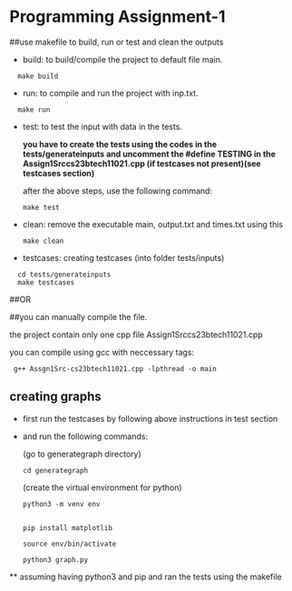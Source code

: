 # Programming Assignment-1
##use makefile to build, run or test and clean the outputs

- build: to build/compile the project to default file main.

```
  make build

```

- run: to compile and run the project with inp.txt.
```
  make run

```

- test: to test the input with data in the tests.
    
  **you have to create the tests using the codes in the tests/generateinputs
  and uncomment the #define TESTING in the Assign1Srccs23btech11021.cpp
  (if testcases not present)(see testcases section)**

  after the above steps, use the following command:

  ```
  make test

  ```

- clean: remove the executable main, output.txt and times.txt using this

  ```
  make clean
  ```

- testcases: creating testcases (into folder tests/inputs)
```
  cd tests/generateinputs
  make testcases

```
  

##OR

##you can manually compile the file.

the project contain only one cpp file Assign1Srccs23btech11021.cpp

you can compile using gcc with neccessary tags:

```
 g++ Assgn1Src-cs23btech11021.cpp -lpthread -o main

```

## creating graphs
- first run the testcases by following above instructions in test section
- and run the following commands:
  
  (go to generategraph directory)

  ```
  cd generategraph

  ```

  (create the virtual environment for python)

  ```
  python3 -m venv env


  pip install matplotlib

  source env/bin/activate

  python3 graph.py
  ```

 ** assuming having python3 and pip and ran the tests using the makefile
  
